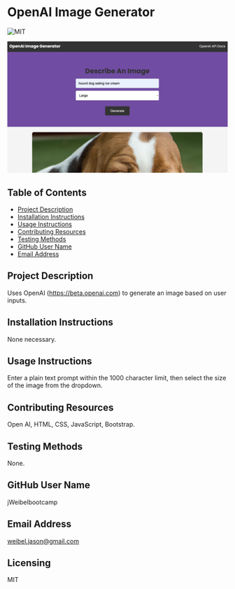 # OpenAI Image Generator

![MIT](https://img.shields.io/badge/License-MIT-blue)

![Screenshot](./images/screenshot.png)

## Table of Contents
- [Project Description](#description)
- [Installation Instructions](#installation)
- [Usage Instructions](#usage)
- [Contributing Resources](#contribution)
- [Testing Methods](#test)
- [GitHub User Name](#gitHub)
- [Email Address](#email)


## Project Description
Uses OpenAI (https://beta.openai.com) to generate an image based on user inputs.

## Installation Instructions
None necessary.

## Usage Instructions
Enter a plain text prompt within the 1000 character limit, then select the size of the image from the dropdown.

## Contributing Resources
Open AI, HTML, CSS, JavaScript, Bootstrap. 

## Testing Methods
None.

## GitHub User Name
jWeibelbootcamp

## Email Address
weibel.jason@gmail.com

## Licensing 
MIT
